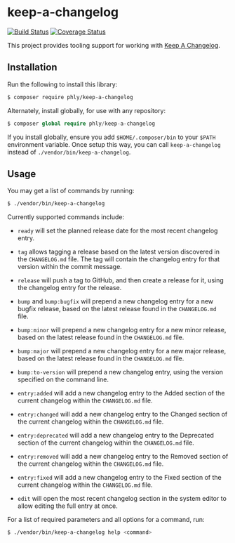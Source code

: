 # keep-a-changelog

[![Build Status](https://secure.travis-ci.org/phly/keep-a-changelog.svg?branch=master)](https://secure.travis-ci.org/phly/keep-a-changelog)
[![Coverage Status](https://coveralls.io/repos/github/phly/keep-a-changelog/badge.svg?branch=master)](https://coveralls.io/github/phly/keep-a-changelog?branch=master)

This project provides tooling support for working with [Keep A
Changelog](https://keepachangelog.com).

## Installation

Run the following to install this library:

```bash
$ composer require phly/keep-a-changelog
```

Alternately, install globally, for use with any repository:

```php
$ composer global require phly/keep-a-changelog
```

If you install globally, ensure you add `$HOME/.composer/bin` to your `$PATH`
environment variable. Once setup this way, you can call `keep-a-changelog`
instead of `./vendor/bin/keep-a-changelog`.

## Usage

You may get a list of commands by running:

```bash
$ ./vendor/bin/keep-a-changelog
```

Currently supported commands include:

- `ready` will set the planned release date for the most recent changelog entry.

- `tag` allows tagging a release based on the latest version discovered in the
  `CHANGELOG.md` file. The tag will contain the changelog entry for that version
  within the commit message.

- `release` will push a tag to GitHub, and then create a release for it, using
  the changelog entry for the release.

- `bump` and `bump:bugfix` will prepend a new changelog entry for a new bugfix
  release, based on the latest release found in the `CHANGELOG.md` file.

- `bump:minor` will prepend a new changelog entry for a new minor
  release, based on the latest release found in the `CHANGELOG.md` file.

- `bump:major` will prepend a new changelog entry for a new major
  release, based on the latest release found in the `CHANGELOG.md` file.

- `bump:to-version` will prepend a new changelog entry, using the version
  specified on the command line.

- `entry:added` will add a new changelog entry to the Added section of the
  current changelog within the `CHANGELOG.md` file.

- `entry:changed` will add a new changelog entry to the Changed section of the
  current changelog within the `CHANGELOG.md` file.

- `entry:deprecated` will add a new changelog entry to the Deprecated section of
  the current changelog within the `CHANGELOG.md` file.

- `entry:removed` will add a new changelog entry to the Removed section of the
  current changelog within the `CHANGELOG.md` file.

- `entry:fixed` will add a new changelog entry to the Fixed section of the
  current changelog within the `CHANGELOG.md` file.

- `edit` will open the most recent changelog section in the system editor
  to allow editing the full entry at once.

For a list of required parameters and all options for a command, run:

```bash
$ ./vendor/bin/keep-a-changelog help <command>
```
